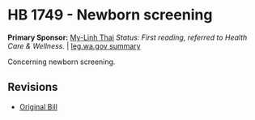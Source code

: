 # HB 1749 - Newborn screening
**Primary Sponsor:** [My-Linh Thai](/person/leg/thai_my.md)
*Status: First reading, referred to Health Care & Wellness.* | [leg.wa.gov summary](https://app.leg.wa.gov/billsummary?BillNumber=1749&Year=2021)

Concerning newborn screening.

## Revisions
* [Original Bill](1/)